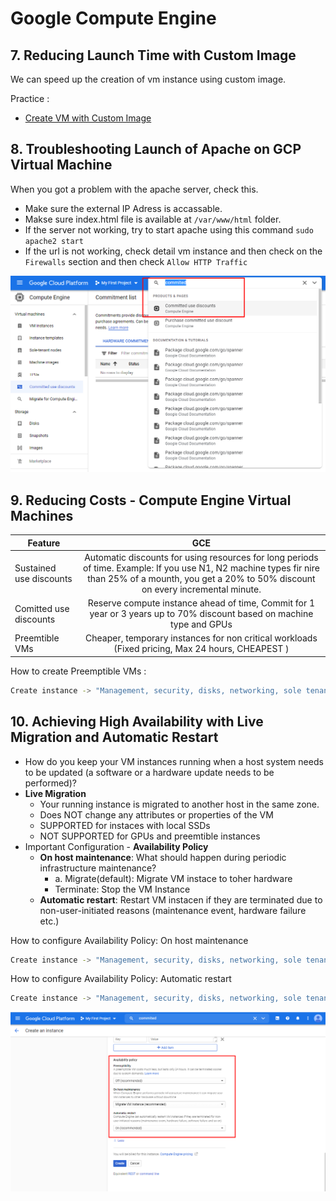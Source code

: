 # Google Compute Engine

## 7. Reducing Launch Time with Custom Image
We can speed up the creation of vm instance using custom image.

Practice :
- [Create VM with Custom Image](https://www.loom.com/share/be976217a4a04ab9b27991beaf9f9093)


## 8. Troubleshooting Launch of Apache on GCP Virtual Machine 
When you got a problem with the apache server, check this.
- Make sure the external IP Adress is accassable.
- Makse sure index.html file is available at `/var/www/html` folder.
- If the server not working, try to start apache using this command `sudo apache2 start`
- If the url is not working, check detail vm instance and then check on the `Firewalls` section and then check `Allow HTTP Traffic`

![Commited use discount](/assets/commited_use_discount.png)

## 9. Reducing Costs - Compute Engine Virtual Machines
| **Feature**   | **GCE**       |
| ------------- |:-------------:|
| Sustained use discounts | Automatic discounts for using resources for long periods of time. Example: If you use N1, N2 machine types fir nire than 25% of a mounth, you get a 20% to 50% discount on every incremental minute.|
| Comitted use discounts | Reserve compute instance ahead of time, Commit for 1 year or 3 years up to 70% discount based on machine type and GPUs |
| Preemtible VMs | Cheaper, temporary instances for non critical workloads (Fixed pricing, Max 24 hours, CHEAPEST ) |

How to create Preemptible VMs :
```bash
Create instance -> "Management, security, disks, networking, sole tenancy" -> Availability policy -> Preemptibility
```

## 10. Achieving High Availability with Live Migration and Automatic Restart
- How do you keep your VM instances running when a host system needs to be updated (a software or a hardware update needs to be performed)?
- **Live Migration**
    - Your running instance is migrated to another host in the same zone.
    - Does NOT change any attributes or properties of the VM
    - SUPPORTED for instaces with local SSDs
    - NOT SUPPORTED for GPUs and preemtible instances
- Important Configuration - **Availability Policy**
    - **On host maintenance**: What should happen during periodic infrastructure maintenance?
        - a. Migrate(default): Migrate VM instace to toher hardware
        - Terminate: Stop the VM Instance
    - **Automatic restart**: Restart VM instacen if they are terminated due to non-user-initiated reasons (maintenance event, hardware failure etc.)


How to configure Availability Policy: On host maintenance
```bash
Create instance -> "Management, security, disks, networking, sole tenancy" -> Availability policy -> On host maintenance
```

How to configure Availability Policy: Automatic restart
```bash
Create instance -> "Management, security, disks, networking, sole tenancy" -> Availability policy -> Automatic restart
```

![Availability Policy](/assets/availability_policy.png)

